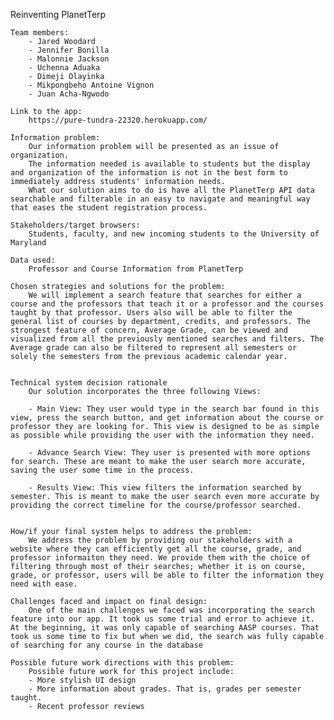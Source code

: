 
Reinventing PlanetTerp

    Team members:
        - Jared Woodard
        - Jennifer Bonilla
        - Malonnie Jackson
        - Uchenna Aduaka
        - Dimeji Olayinka
        - Mikpongbeho Antoine Vignon
        - Juan Acha-Ngwodo

    Link to the app:
        https://pure-tundra-22320.herokuapp.com/

    Information problem:
        Our information problem will be presented as an issue of organization. 
        The information needed is available to students but the display and organization of the information is not in the best form to immediately address students' information needs.
        What our solution aims to do is have all the PlanetTerp API data searchable and filterable in an easy to navigate and meaningful way that eases the student registration process.

    Stakeholders/target browsers:
        Students, faculty, and new incoming students to the University of Maryland

    Data used:
        Professor and Course Information from PlanetTerp

    Chosen strategies and solutions for the problem:
        We will implement a search feature that searches for either a course and the professors that teach it or a professor and the courses taught by that professor. Users also will be able to filter the general list of courses by department, credits, and professors. The strongest feature of concern, Average Grade, can be viewed and visualized from all the previously mentioned searches and filters. The Average grade can also be filtered to represent all semesters or solely the semesters from the previous academic calendar year.


    Technical system decision rationale 
        Our solution incorporates the three following Views:

        - Main View: They user would type in the search bar found in this view, press the search button, and get information about the course or professor they are looking for. This view is designed to be as simple as possible while providing the user with the information they need.

        - Advance Search View: They user is presented with more options for search. These are meant to make the user search more accurate, saving the user some time in the process.

        - Results View: This view filters the information searched by semester. This is meant to make the user search even more accurate by providing the correct timeline for the course/professor searched.


    How/if your final system helps to address the problem:
        We address the problem by providing our stakeholders with a website where they can efficiently get all the course, grade, and professor informaiton they need. We provide them with the choice of filtering through most of their searches; whether it is on course, grade, or professor, users will be able to filter the information they need with ease.

    Challenges faced and impact on final design: 
        One of the main challenges we faced was incorporating the search feature into our app. It took us some trial and error to achieve it. At the beginning, it was only capable of searching AASP courses. That took us some time to fix but when we did, the search was fully capable of searching for any course in the database

    Possible future work directions with this problem:
        Possible future work for this project include:
        - More stylish UI design
        - More information about grades. That is, grades per semester taught.
        - Recent professor reviews

